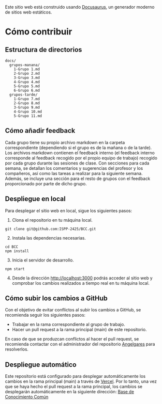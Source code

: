 Este sitio web está construido usando [Docusaurus](https://docusaurus.io/), un generador moderno de sitios web estáticos.

# Cómo contribuir

## Estructura de directorios

```
docs/
  grupos-manana/
    1-Grupo 1.md
    2-Grupo 2.md
    3-Grupo 3.md
    4-Grupo 4.md
    5-Grupo 5.md
    6-Grupo 6.md
  grupos-tarde/
    1-Grupo 7.md
    2-Grupo 8.md
    3-Grupo 9.md
    4-Grupo 10.md
    5-Grupo 11.md
```

## Cómo añadir feedback
Cada grupo tiene su propio archivo markdown en la carpeta correspondiente (dependiendo si el grupo es de la mañana o de la tarde). Los archivos markdown contienen el feedback interno (el feedback interno corresponde al feedback recogido por el propio equipo de trabajo) recogido por cada grupo durante las sesiones de clase. Con secciones para cada semana, se detallan los comentarios y sugerencias del profesor y los compañeros, así como las tareas a realizar para la siguiente semana. Además, se incluye una sección para el resto de grupos con el feedback proporcionado por parte de dicho grupo.

## Despliegue en local
Para desplegar el sitio web en local, sigue los siguientes pasos:
1. Clona el repositorio en tu máquina local.
```
git clone git@github.com:ISPP-2425/BCC.git
```
2. Instala las dependencias necesarias.
```
cd BCC
npm install
```
3. Inicia el servidor de desarrollo.
```
npm start
```
4. Desde la dirección [http://localhost:3000](http://localhost:3000) podrás acceder al sitio web y comprobar los cambios realizados a tiempo real en tu máquina local.

## Cómo subir los cambios a GitHub
Con el objetivo de evitar conflictos al subir los cambios a GitHub, se recomienda seguir los siguientes pasos:
- Trabajar en la rama correspondiente al grupo de trabajo.
- Hacer un pull request a la rama principal (main) de este repositorio.

En caso de que se produzcan conflictos al hacer el pull request, se recomienda contactar con el administrador del repositorio [Angelgares](https://github.com/Angelgares) para resolverlos.

## Despliegue automático
Este repositorio está configurado para desplegar automáticamente los cambios en la rama principal (main) a través de [Vercel](https://vercel.com/). Por lo tanto, una vez que se haya hecho el pull request a la rama principal, los cambios se desplegarán automáticamente en la siguiente dirección: [Base de Conocimiento Común](https://bcc2425.vercel.app)
